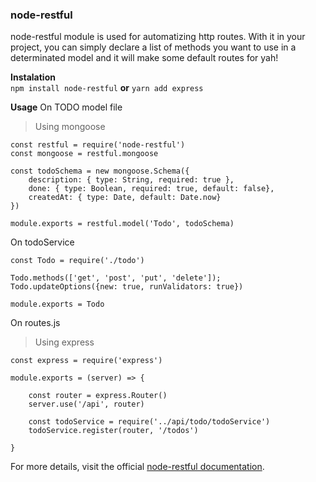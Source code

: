 ### [](https://github.com/Gerjunior/useful-modules#node-restful)node-restful

node-restful module is used for automatizing http routes. With it in your project, you can simply declare a list of methods you want to use in a determinated model and it will make some default routes for yah!

**Instalation**  
`npm install node-restful`
  **or** 
 `yarn add express`

**Usage**  On TODO model file

> Using mongoose

```
const restful = require('node-restful')
const mongoose = restful.mongoose

const todoSchema = new mongoose.Schema({
    description: { type: String, required: true },
    done: { type: Boolean, required: true, default: false},
    createdAt: { type: Date, default: Date.now}
})

module.exports = restful.model('Todo', todoSchema)

```

On todoService

```
const Todo = require('./todo')

Todo.methods(['get', 'post', 'put', 'delete']);
Todo.updateOptions({new: true, runValidators: true})

module.exports = Todo

```

On routes.js

> Using express

```
const express = require('express')

module.exports = (server) => {

    const router = express.Router()
    server.use('/api', router)

    const todoService = require('../api/todo/todoService')
    todoService.register(router, '/todos')
    
}

```

For more details, visit the official  [node-restful documentation](https://github.com/baugarten/node-restful).